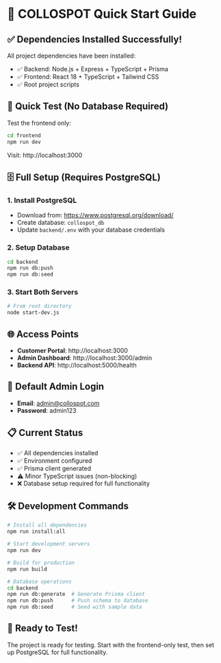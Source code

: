 # 🚀 COLLOSPOT Quick Start Guide

## ✅ Dependencies Installed Successfully!

All project dependencies have been installed:
- ✅ Backend: Node.js + Express + TypeScript + Prisma
- ✅ Frontend: React 18 + TypeScript + Tailwind CSS
- ✅ Root project scripts

## 🎯 Quick Test (No Database Required)

Test the frontend only:
```bash
cd frontend
npm run dev
```
Visit: http://localhost:3000

## 🗄️ Full Setup (Requires PostgreSQL)

### 1. Install PostgreSQL
- Download from: https://www.postgresql.org/download/
- Create database: `collospot_db`
- Update `backend/.env` with your database credentials

### 2. Setup Database
```bash
cd backend
npm run db:push
npm run db:seed
```

### 3. Start Both Servers
```bash
# From root directory
node start-dev.js
```

## 🌐 Access Points

- **Customer Portal**: http://localhost:3000
- **Admin Dashboard**: http://localhost:3000/admin
- **Backend API**: http://localhost:5000/health

## 🔑 Default Admin Login

- **Email**: admin@collospot.com
- **Password**: admin123

## 📋 Current Status

- ✅ All dependencies installed
- ✅ Environment configured
- ✅ Prisma client generated
- ⚠️ Minor TypeScript issues (non-blocking)
- ❌ Database setup required for full functionality

## 🛠️ Development Commands

```bash
# Install all dependencies
npm run install:all

# Start development servers
npm run dev

# Build for production
npm run build

# Database operations
cd backend
npm run db:generate  # Generate Prisma client
npm run db:push      # Push schema to database
npm run db:seed      # Seed with sample data
```

## 🎉 Ready to Test!

The project is ready for testing. Start with the frontend-only test, then set up PostgreSQL for full functionality.